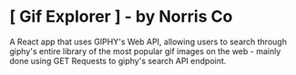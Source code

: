 # [ Gif Explorer ] - by Norris Co
A React app that uses GIPHY's Web API, allowing users to search through giphy's entire library of the most popular gif images on the web - mainly done using GET Requests to giphy's search API endpoint.
